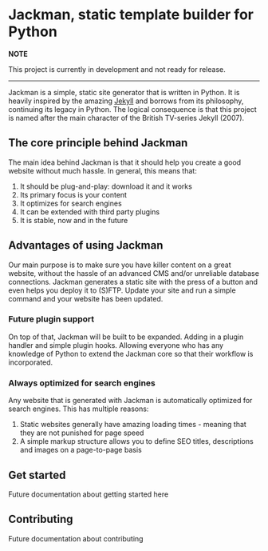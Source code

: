 # Jackman, static template builder for Python

**NOTE**

This project is currently in development and not ready for release.

---

Jackman is a simple, static site generator that is written in Python. It is heavily inspired by the amazing [Jekyll](https://github.com/jekyll/jekyll) and borrows from its philosophy, continuing its legacy in Python. The logical consequence is that this project is named after the main character of the British TV-series Jekyll (2007).

## The core principle behind Jackman
The main idea behind Jackman is that it should help you create a good website without much hassle. In general, this means that:
1. It should be plug-and-play: download it and it works
2. Its primary focus is your content
3. It optimizes for search engines
4. It can be extended with third party plugins
5. It is stable, now and in the future

## Advantages of using Jackman
Our main purpose is to make sure you have killer content on a great website, without the hassle of an advanced CMS and/or unreliable database connections. Jackman generates a static site with the press of a button and even helps you deploy it to (S)FTP. Update your site and run a simple command and your website has been updated.

### Future plugin support
On top of that, Jackman will be built to be expanded. Adding in a plugin handler and simple plugin hooks. Allowing everyone who has any knowledge of Python to extend the Jackman core so that their workflow is incorporated.

### Always optimized for search engines
Any website that is generated with Jackman is automatically optimized for search engines. This has multiple reasons:
1. Static websites generally have amazing loading times - meaning that they are not punished for page speed
2. A simple markup structure allows you to define SEO titles, descriptions and images on a page-to-page basis

## Get started
Future documentation about getting started here

## Contributing
Future documentation about contributing
